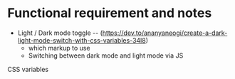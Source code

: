 # Functional requirement and notes

- Light / Dark mode toggle -- (https://dev.to/ananyaneogi/create-a-dark-light-mode-switch-with-css-variables-34l8)
    - which markup to use
    - Switching between dark mode and light mode via JS

CSS variables 